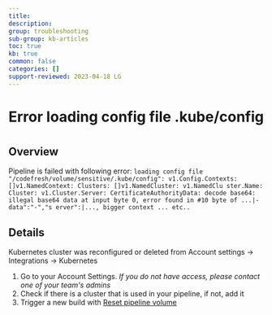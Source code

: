 ```yaml
---
title: 
description: 
group: troubleshooting
sub-group: kb-articles
toc: true
kb: true
common: false
categories: []
support-reviewed: 2023-04-18 LG
---
```


# Error loading config file .kube/config

#

## Overview

Pipeline is failed with following error: `loading config file
"/codefresh/volume/sensitive/.kube/config": v1.Config.Contexts:
[]v1.NamedContext: Clusters: []v1.NamedCluster: v1.NamedClu ster.Name:
Cluster: v1.Cluster.Server: CertificateAuthorityData: decode base64: illegal
base64 data at input byte 0, error found in #10 byte of ...|-data":"-","s
erver":|..., bigger context ... etc..`

## Details

Kubernetes cluster was reconfigured or deleted from Account settings ->
Integrations -> Kubernetes

  1. Go to your Account Settings. _If you do not have access, please contact one of your team's admins_
  2. Check if there is a cluster that is used in your pipeline, if not, add it
  3. Trigger a new build with [Reset pipeline volume](https://codefresh.io/docs/docs/configure-ci-cd-pipeline/triggers/git-triggers/#advanced-options)

